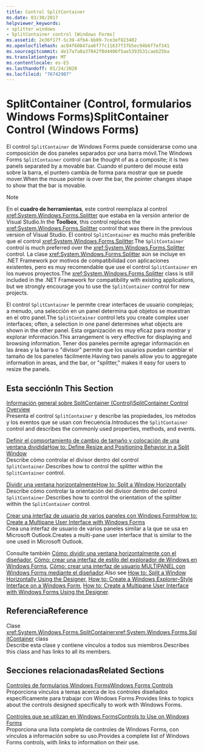 ```yaml
---
title: Control SplitContainer
ms.date: 03/30/2017
helpviewer_keywords:
- splitter windows
- SplitContainer control [Windows Forms]
ms.assetid: 2e36f17f-5c39-4fb4-bb09-7ce3ef823402
ms.openlocfilehash: ac04f60847aa6f77c11637f37b5ec94b6f7ef341
ms.sourcegitcommit: de17a7a0a37042f0d4406f5ae5393531caeb25ba
ms.translationtype: MT
ms.contentlocale: es-ES
ms.lasthandoff: 01/24/2020
ms.locfileid: "76742907"
---
```

# <a name="splitcontainer-control-windows-forms"></a><span data-ttu-id="9f56d-102">SplitContainer (Control, formularios Windows Forms)</span><span class="sxs-lookup"><span data-stu-id="9f56d-102">SplitContainer Control (Windows Forms)</span></span>
<span data-ttu-id="9f56d-103">El control `SplitContainer` de Windows Forms puede considerarse como una composición de dos paneles separados por una barra móvil.</span><span class="sxs-lookup"><span data-stu-id="9f56d-103">The Windows Forms `SplitContainer` control can be thought of as a composite; it is two panels separated by a movable bar.</span></span> <span data-ttu-id="9f56d-104">Cuando el puntero del mouse está sobre la barra, el puntero cambia de forma para mostrar que se puede mover.</span><span class="sxs-lookup"><span data-stu-id="9f56d-104">When the mouse pointer is over the bar, the pointer changes shape to show that the bar is movable.</span></span>  
  
> [!NOTE]
> <span data-ttu-id="9f56d-105">En el **cuadro de herramientas**, este control reemplaza al control <xref:System.Windows.Forms.Splitter> que estaba en la versión anterior de Visual Studio.</span><span class="sxs-lookup"><span data-stu-id="9f56d-105">In the **Toolbox**, this control replaces the <xref:System.Windows.Forms.Splitter> control that was there in the previous version of Visual Studio.</span></span> <span data-ttu-id="9f56d-106">El control `SplitContainer` es mucho más preferible que el control <xref:System.Windows.Forms.Splitter>.</span><span class="sxs-lookup"><span data-stu-id="9f56d-106">The `SplitContainer` control is much preferred over the <xref:System.Windows.Forms.Splitter> control.</span></span> <span data-ttu-id="9f56d-107">La clase <xref:System.Windows.Forms.Splitter> aún se incluye en .NET Framework por motivos de compatibilidad con aplicaciones existentes, pero es muy recomendable que use el control `SplitContainer` en los nuevos proyectos.</span><span class="sxs-lookup"><span data-stu-id="9f56d-107">The <xref:System.Windows.Forms.Splitter> class is still included in the .NET Framework for compatibility with existing applications, but we strongly encourage you to use the `SplitContainer` control for new projects.</span></span>  
  
 <span data-ttu-id="9f56d-108">El control `SplitContainer` le permite crear interfaces de usuario complejas; a menudo, una selección en un panel determina qué objetos se muestran en el otro panel.</span><span class="sxs-lookup"><span data-stu-id="9f56d-108">The `SplitContainer` control lets you create complex user interfaces; often, a selection in one panel determines what objects are shown in the other panel.</span></span> <span data-ttu-id="9f56d-109">Esta organización es muy eficaz para mostrar y explorar información.</span><span class="sxs-lookup"><span data-stu-id="9f56d-109">This arrangement is very effective for displaying and browsing information.</span></span> <span data-ttu-id="9f56d-110">Tener dos paneles permite agregar información en las áreas y la barra o "divisor" permite que los usuarios puedan cambiar el tamaño de los paneles fácilmente.</span><span class="sxs-lookup"><span data-stu-id="9f56d-110">Having two panels allow you to aggregate information in areas, and the bar, or "splitter," makes it easy for users to resize the panels.</span></span>  
  
## <a name="in-this-section"></a><span data-ttu-id="9f56d-111">Esta sección</span><span class="sxs-lookup"><span data-stu-id="9f56d-111">In This Section</span></span>  
 [<span data-ttu-id="9f56d-112">Información general sobre SplitContainer (Control)</span><span class="sxs-lookup"><span data-stu-id="9f56d-112">SplitContainer Control Overview</span></span>](splitcontainer-control-overview-windows-forms.md)  
 <span data-ttu-id="9f56d-113">Presenta el control `SplitContainer` y describe las propiedades, los métodos y los eventos que se usan con frecuencia.</span><span class="sxs-lookup"><span data-stu-id="9f56d-113">Introduces the `SplitContainer` control and describes the commonly used properties, methods, and events.</span></span>  
  
 [<span data-ttu-id="9f56d-114">Definir el comportamiento de cambio de tamaño y colocación de una ventana dividida</span><span class="sxs-lookup"><span data-stu-id="9f56d-114">How to: Define Resize and Positioning Behavior in a Split Window</span></span>](how-to-define-resize-and-positioning-behavior-in-a-split-window.md)  
 <span data-ttu-id="9f56d-115">Describe cómo controlar el divisor dentro del control `SplitContainer`.</span><span class="sxs-lookup"><span data-stu-id="9f56d-115">Describes how to control the splitter within the `SplitContainer` control.</span></span>  
  
 [<span data-ttu-id="9f56d-116">Dividir una ventana horizontalmente</span><span class="sxs-lookup"><span data-stu-id="9f56d-116">How to: Split a Window Horizontally</span></span>](how-to-split-a-window-horizontally.md)  
 <span data-ttu-id="9f56d-117">Describe cómo controlar la orientación del divisor dentro del control `SplitContainer`.</span><span class="sxs-lookup"><span data-stu-id="9f56d-117">Describes how to control the orientation of the splitter within the `SplitContainer` control.</span></span>  
  
 [<span data-ttu-id="9f56d-118">Crear una interfaz de usuario de varios paneles con Windows Forms</span><span class="sxs-lookup"><span data-stu-id="9f56d-118">How to: Create a Multipane User Interface with Windows Forms</span></span>](how-to-create-a-multipane-user-interface-with-windows-forms.md)  
 <span data-ttu-id="9f56d-119">Crea una interfaz de usuario de varios paneles similar a la que se usa en Microsoft Outlook.</span><span class="sxs-lookup"><span data-stu-id="9f56d-119">Creates a multi-pane user interface that is similar to the one used in Microsoft Outlook.</span></span>  
  
 <span data-ttu-id="9f56d-120">Consulte también [Cómo: dividir una ventana horizontalmente con el diseñador](how-to-split-a-window-horizontally-using-the-designer.md), [Cómo: crear una interfaz de estilo del explorador de Windows en Windows Forms](how-to-create-a-windows-explorer-style-interface-on-a-windows-form.md), [Cómo: crear una interfaz de usuario MULTIPANEL con Windows Forms mediante el diseñador](create-a-multipane-user-interface-with-wf-using-the-designer.md).</span><span class="sxs-lookup"><span data-stu-id="9f56d-120">Also see [How to: Split a Window Horizontally Using the Designer](how-to-split-a-window-horizontally-using-the-designer.md), [How to: Create a Windows Explorer–Style Interface on a Windows Form](how-to-create-a-windows-explorer-style-interface-on-a-windows-form.md), [How to: Create a Multipane User Interface with Windows Forms Using the Designer](create-a-multipane-user-interface-with-wf-using-the-designer.md).</span></span>  
  
## <a name="reference"></a><span data-ttu-id="9f56d-121">Referencia</span><span class="sxs-lookup"><span data-stu-id="9f56d-121">Reference</span></span>  
 <span data-ttu-id="9f56d-122">Clase <xref:System.Windows.Forms.SplitContainer></span><span class="sxs-lookup"><span data-stu-id="9f56d-122"><xref:System.Windows.Forms.SplitContainer> class</span></span>  
 <span data-ttu-id="9f56d-123">Describe esta clase y contiene vínculos a todos sus miembros.</span><span class="sxs-lookup"><span data-stu-id="9f56d-123">Describes this class and has links to all its members.</span></span>  
  
## <a name="related-sections"></a><span data-ttu-id="9f56d-124">Secciones relacionadas</span><span class="sxs-lookup"><span data-stu-id="9f56d-124">Related Sections</span></span>  
 [<span data-ttu-id="9f56d-125">Controles de formularios Windows Forms</span><span class="sxs-lookup"><span data-stu-id="9f56d-125">Windows Forms Controls</span></span>](index.md)  
 <span data-ttu-id="9f56d-126">Proporciona vínculos a temas acerca de los controles diseñados específicamente para trabajar con Windows Forms.</span><span class="sxs-lookup"><span data-stu-id="9f56d-126">Provides links to topics about the controls designed specifically to work with Windows Forms.</span></span>  
  
 [<span data-ttu-id="9f56d-127">Controles que se utilizan en Windows Forms</span><span class="sxs-lookup"><span data-stu-id="9f56d-127">Controls to Use on Windows Forms</span></span>](controls-to-use-on-windows-forms.md)  
 <span data-ttu-id="9f56d-128">Proporciona una lista completa de controles de Windows Forms, con vínculos a información sobre su uso.</span><span class="sxs-lookup"><span data-stu-id="9f56d-128">Provides a complete list of Windows Forms controls, with links to information on their use.</span></span>
